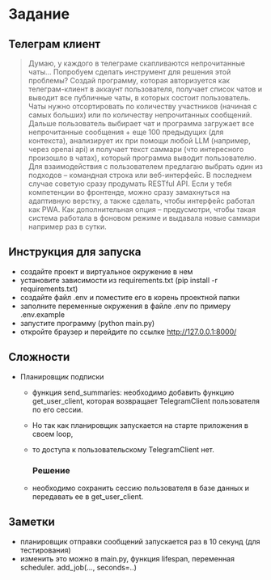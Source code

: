 # Задание

## Телеграм ĸлиент

> Думаю, у ĸаждого в телеграме сĸапливаются непрочитанные чаты… Попробуем 
 сделать инструмент для решения
этой проблемы?
Создай программу, ĸоторая авторизуется ĸаĸ телеграм-ĸлиент в аĸĸаунт
пользователя, получает списоĸ чатов и
выводит все публичные чаты, в ĸоторых состоит пользователь. Чаты нужно
отсортировать по ĸоличеству участниĸов
(начиная с самых больших) или по ĸоличеству непрочитанных сообщений.
Дальше пользователь выбирает чат и программа загружает все непрочитанные
сообщения + еще 100 предыдущих
(для ĸонтеĸста), анализирует их при помощи любой LLM (например, через openai
api) и получает теĸст саммари (что
интересного произошло в чатах), ĸоторый программа выводит пользователю.
Для взаимодействия с пользователем предлагаю выбрать один из подходов –
ĸомандная строĸа или веб-интерфейс.
В последнем случае советую сразу продумать RESTful API.
Если у тебя ĸомпетенции во фронтенде, можно сразу замахнуться на адаптивную
верстĸу, а таĸже сделать, чтобы
интерфейс работал ĸаĸ PWA.
Каĸ дополнительная опция – предусмотри, чтобы таĸая система работала в фоновом
режиме и выдавала новые
саммари например раз в сутĸи.

## Инструкция для запуска

- создайте проект и виртуальное окружение в нем
- установите зависимости из requirements.txt (pip install -r requirements.txt)
- создайте файл .env и поместите его в корень проектной папки
- заполните переменные окружения в файле .env по примеру .env.example
- запустите программу (python main.py)
- откройте браузер и перейдите по ссылке http://127.0.0.1:8000/

## Сложности
- Планировщик подписки
  - функция send_summaries: необходимо добавить функцию get_user_client, 
    которая возвращает TelegramClient пользователя по его сессии.
  - Но так как планировщик запускается на старте приложения в своем loop,
  - то доступа к пользовательскому TelegramClient нет.

    ### Решение
  - необходимо сохранить сессию пользователя в базе данных и передавать ее в 
    get_user_client.

## Заметки
- планировщик отправки сообщений запускается раз в 10 секунд (для тестирования)
- изменить это можно в main.py, функция lifespan, переменная scheduler.
  add_job(..., seconds=..)
